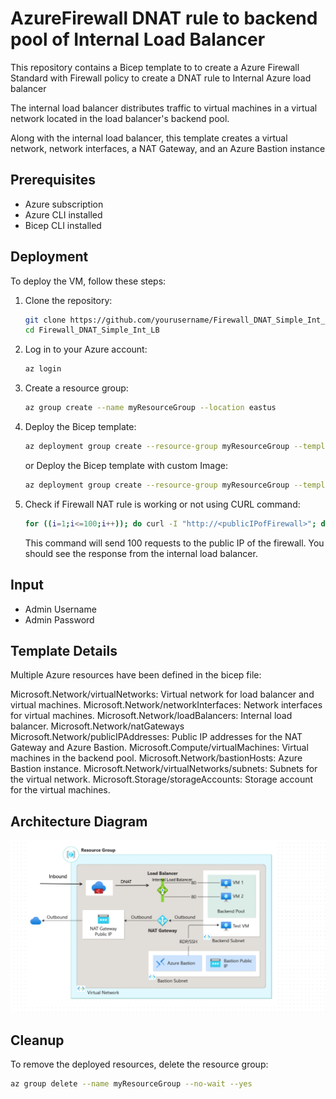 # AzureFirewall DNAT rule to backend pool of Internal Load Balancer

This repository contains a Bicep template to to create a Azure Firewall Standard with Firewall policy to create a DNAT rule to Internal Azure load balancer

The internal load balancer distributes traffic to virtual machines in a virtual network located in the load balancer's backend pool. 

Along with the internal load balancer, this template creates a virtual network, network interfaces, a NAT Gateway, and an Azure Bastion instance

## Prerequisites

- Azure subscription
- Azure CLI installed
- Bicep CLI installed

## Deployment

To deploy the VM, follow these steps:

1. Clone the repository:
    ```sh
    git clone https://github.com/yourusername/Firewall_DNAT_Simple_Int_LB
    cd Firewall_DNAT_Simple_Int_LB
    ```

2. Log in to your Azure account:
    ```sh
    az login
    ```

3. Create a resource group:
    ```sh
    az group create --name myResourceGroup --location eastus
    ```

4. Deploy the Bicep template:
    ```sh
    az deployment group create --resource-group myResourceGroup --template-file main.bicep
    ```

    or Deploy the Bicep template with custom Image:
    ```sh
    az deployment group create --resource-group myResourceGroup --template-file main.bicep --parameters useCustomImage=Yes
    ```

5. Check if Firewall NAT rule is working or not using CURL command:

    ```sh
    for ((i=1;i<=100;i++)); do curl -I "http://<publicIPofFirewall>"; done
    ```
    This command will send 100 requests to the public IP of the firewall. You should see the response from the internal load balancer.


## Input 

- Admin Username
- Admin Password



## Template Details

Multiple Azure resources have been defined in the bicep file:

Microsoft.Network/virtualNetworks: Virtual network for load balancer and virtual machines.
Microsoft.Network/networkInterfaces: Network interfaces for virtual machines.
Microsoft.Network/loadBalancers: Internal load balancer.
Microsoft.Network/natGateways
Microsoft.Network/publicIPAddresses: Public IP addresses for the NAT Gateway and Azure Bastion.
Microsoft.Compute/virtualMachines: Virtual machines in the backend pool.
Microsoft.Network/bastionHosts: Azure Bastion instance.
Microsoft.Network/virtualNetworks/subnets: Subnets for the virtual network.
Microsoft.Storage/storageAccounts: Storage account for the virtual machines.

## Architecture Diagram

![Azure Firewall architecture](./FirewallDNATtoILB_Windows.png)

## Cleanup

To remove the deployed resources, delete the resource group:
```sh
az group delete --name myResourceGroup --no-wait --yes
```


